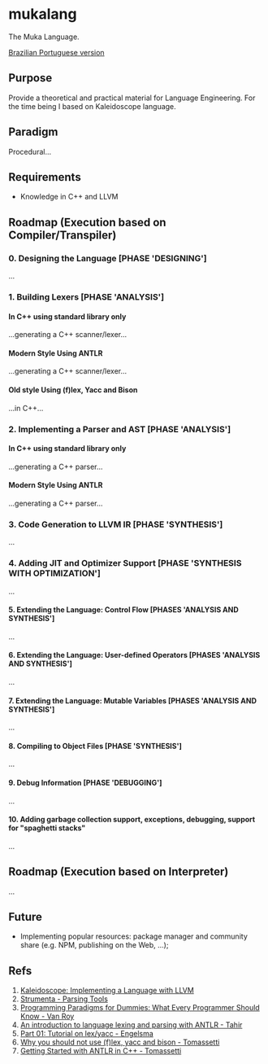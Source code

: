 # mukalang
The Muka Language.

[Brazilian Portuguese version]()

## Purpose

Provide a theoretical and practical material for Language Engineering. For the time being I based on
Kaleidoscope language.

## Paradigm

Procedural...

## Requirements

- Knowledge in C++ and LLVM

## Roadmap (Execution based on Compiler/Transpiler)

### 0. Designing the Language [PHASE 'DESIGNING']

...

### 1. Building Lexers [PHASE 'ANALYSIS']

#### In C++ using standard library only

...generating a C++ scanner/lexer...

#### Modern Style Using ANTLR

...generating a C++ scanner/lexer...

#### Old style Using (f)lex, Yacc and Bison

...in C++...

### 2. Implementing a Parser and AST [PHASE 'ANALYSIS']

#### In C++ using standard library only

...generating a C++ parser...

#### Modern Style Using ANTLR

...generating a C++ parser...

### 3. Code Generation to LLVM IR [PHASE 'SYNTHESIS']

...

### 4. Adding JIT and Optimizer Support [PHASE 'SYNTHESIS WITH OPTIMIZATION']

...

#### 5. Extending the Language: Control Flow [PHASES 'ANALYSIS AND SYNTHESIS']

...

#### 6. Extending the Language: User-defined Operators [PHASES 'ANALYSIS AND SYNTHESIS']

...

#### 7. Extending the Language: Mutable Variables [PHASES 'ANALYSIS AND SYNTHESIS']

...

#### 8. Compiling to Object Files [PHASE 'SYNTHESIS']

...

#### 9. Debug Information [PHASE 'DEBUGGING']

...

#### 10. Adding garbage collection support, exceptions, debugging, support for "spaghetti stacks"

...

## Roadmap (Execution based on Interpreter)

...

## Future

- Implementing popular resources: package manager and community share (e.g. NPM, publishing on the Web, ...); 

## Refs

1. [Kaleidoscope: Implementing a Language with LLVM](https://llvm.org/docs/tutorial/index.html)
2. [Strumenta - Parsing Tools](https://tomassetti.me/resources-create-programming-languages/#parsing-tools)
3. [Programming Paradigms for
Dummies: What Every
Programmer Should Know - Van Roy](https://www.info.ucl.ac.be/~pvr/VanRoyChapter.pdf)
4. [An introduction to language lexing and parsing with ANTLR - Tahir](https://willowtreeapps.com/ideas/an-introduction-to-language-lexing-and-parsing-with-antlr)
5. [Part 01: Tutorial on lex/yacc - Engelsma](https://www.youtube.com/watch?v=54bo1qaHAfk)
6. [Why you should not use (f)lex, yacc and bison - Tomassetti](https://tomassetti.me/why-you-should-not-use-flex-yacc-and-bison/)
7. [Getting Started with ANTLR in C++ - Tomassetti](https://tomassetti.me/getting-started-antlr-cpp/)
